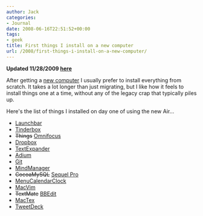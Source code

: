 ```yaml
---
author: Jack
categories:
- Journal
date: 2008-06-16T22:51:52+00:00
tags:
- geek
title: First things I install on a new computer
url: /2008/first-things-i-install-on-a-new-computer/
---
```


**Updated 11/28/2009 [here][1]**

After getting a [new computer][2] I usually prefer to install everything from scratch. It takes a lot longer than just migrating, but I like how it feels to install things one at a time, without any of the legacy crap that typically piles up.

Here's the list of things I installed on day one of using the new Air&#8230;

  * [Launchbar][3]
  * [Tinderbox][4]
  * <del datetime="2008-12-25T14:12:41+00:00">Things</del> [Omnifocus][5]
  * [Dropbox][6]
  * [TextExpander][7]
  * [Adium][8]
  * [Git][9]
  * [MindManager][10]
  * <del datetime="2008-12-25T14:12:41+00:00">CocoaMySQL</del> [Sequel Pro][11]
  * [MenuCalendarClock][12]
  * [MacVim][13]
  * <del datetime="2008-12-25T14:12:41+00:00">TextMate</del> [BBEdit][14]
  * [MacTex][15]
  * [TweetDeck][16]

 [1]: http://jackbaty.com/2009/11/things-i-install-on-a-new-computer-revisited-fall-2009/
 [2]: http://jackbaty.com/go/blog/entry/macbook-air/
 [3]: http://www.obdev.at/products/launchbar/
 [4]: http://eastgate.com/Tinderbox
 [5]: http://www.omnigroup.com/applications/omnifocus/
 [6]: http://www.getdropbox.com
 [7]: http://www.smileonmymac.com/TextExpander/
 [8]: http://www.adiumx.com/
 [9]: http://git.or.cz/
 [10]: http://www.mindjet.com/products/mindmanager/mac/default.aspx
 [11]: http://www.sequelpro.com/
 [12]: http://www.objectpark.net/mcc.html
 [13]: http://code.google.com/p/macvim/
 [14]: http://www.barebones.com/products/bbedit/
 [15]: http://www.tug.org/mactex/
 [16]: http://www.tweetdeck.com/
